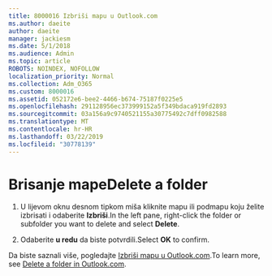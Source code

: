 ```yaml
---
title: 8000016 Izbriši mapu u Outlook.com
ms.author: daeite
author: daeite
manager: jackiesm
ms.date: 5/1/2018
ms.audience: Admin
ms.topic: article
ROBOTS: NOINDEX, NOFOLLOW
localization_priority: Normal
ms.collection: Adm_O365
ms.custom: 8000016
ms.assetid: 052172e6-bee2-4466-b674-75187f0225e5
ms.openlocfilehash: 291128956ec373999152a5f349bdaca919fd2893
ms.sourcegitcommit: 03a156a9c9740521155a30775492c7dff0982588
ms.translationtype: MT
ms.contentlocale: hr-HR
ms.lasthandoff: 03/22/2019
ms.locfileid: "30778139"
---
```

# <a name="delete-a-folder"></a><span data-ttu-id="553fb-102">Brisanje mape</span><span class="sxs-lookup"><span data-stu-id="553fb-102">Delete a folder</span></span>

1. <span data-ttu-id="553fb-103">U lijevom oknu desnom tipkom miša kliknite mapu ili podmapu koju želite izbrisati i odaberite **Izbriši**.</span><span class="sxs-lookup"><span data-stu-id="553fb-103">In the left pane, right-click the folder or subfolder you want to delete and select **Delete**.</span></span> 
    
2. <span data-ttu-id="553fb-104">Odaberite **u redu** da biste potvrdili.</span><span class="sxs-lookup"><span data-stu-id="553fb-104">Select **OK** to confirm.</span></span> 
    
<span data-ttu-id="553fb-105">Da biste saznali više, pogledajte [Izbriši mapu u Outlook.com](https://go.microsoft.com/fwlink/p/?linkid=873134).</span><span class="sxs-lookup"><span data-stu-id="553fb-105">To learn more, see [Delete a folder in Outlook.com](https://go.microsoft.com/fwlink/p/?linkid=873134).</span></span>
  

